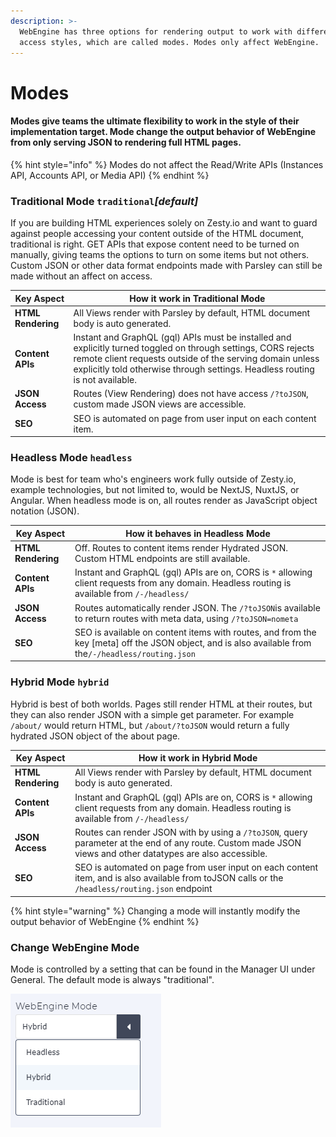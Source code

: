 ```yaml
---
description: >-
  WebEngine has three options for rendering output to work with different data
  access styles, which are called modes. Modes only affect WebEngine.
---
```


# Modes

#### Modes give teams the ultimate flexibility to work in the style of their implementation target. Mode change the output behavior of WebEngine from only serving JSON to rendering full HTML pages.&#x20;

{% hint style="info" %}
Modes do not affect the Read/Write APIs (Instances API, Accounts API, or Media API)
{% endhint %}

### Traditional Mode `traditional`_\[default]_

If you are building HTML experiences solely on Zesty.io and want to guard against people accessing your content outside of the HTML document, traditional is right. GET APIs that expose content need to be turned on manually, giving teams the options to turn on some items but not others. Custom JSON or other data format endpoints made with Parsley can still be made without an affect on access.&#x20;

| Key Aspect         | How it work in **Traditional Mode**                                                                                                                                                                                                                         |
| ------------------ | ----------------------------------------------------------------------------------------------------------------------------------------------------------------------------------------------------------------------------------------------------------- |
| **HTML Rendering** | All Views render with Parsley by default, HTML document body is auto generated.                                                                                                                                                                             |
| **Content APIs**   | Instant and GraphQL (gql) APIs must be installed and explicitly turned toggled on through settings, CORS rejects remote client requests outside of the serving domain unless explicitly told otherwise through settings. Headless routing is not available. |
| **JSON Access**    | Routes (View Rendering) does not have access `/?toJSON`, custom made JSON views are accessible.                                                                                                                                                             |
| **SEO**            | SEO is automated on page from user input on each content item.                                                                                                                                                                                              |

### Headless Mode  `headless`

Mode is best for team who's engineers work fully outside of Zesty.io, example technologies, but not limited to, would be NextJS, NuxtJS, or Angular. When headless mode is on, all routes render as JavaScript object notation (JSON). &#x20;

| Key Aspect         | How it behaves in **Headless Mode**                                                                                                                    |
| ------------------ | ------------------------------------------------------------------------------------------------------------------------------------------------------ |
| **HTML Rendering** | Off. Routes to content items render Hydrated JSON. Custom HTML endpoints are still available.                                                          |
| **Content APIs**   | Instant and GraphQL (gql) APIs are on, CORS is `*` allowing client requests from any domain. Headless routing is available from `/-/headless/`         |
| **JSON Access**    | Routes automatically render JSON. The `/?toJSON`is available to return routes with meta data, using `/?toJSON=nometa`                                  |
| **SEO**            | SEO is available on content items with routes, and from the key \[meta] off the JSON object, and is also available from the`/-/headless/routing.json`  |

### Hybrid Mode `hybrid`

Hybrid is best of both worlds. Pages still render HTML at their routes, but they can also render JSON with a simple get parameter. For example `/about/` would return HTML, but `/about/?toJSON` would return a fully hydrated JSON object of the about page.&#x20;

| Key Aspect         | How it work in **Hybrid Mode**                                                                                                                                |
| ------------------ | ------------------------------------------------------------------------------------------------------------------------------------------------------------- |
| **HTML Rendering** | All Views render with Parsley by default, HTML document body is auto generated.                                                                               |
| **Content APIs**   | Instant and GraphQL (gql) APIs are on, CORS is `*` allowing client requests from any domain. Headless routing is available from `/-/headless/`                |
| **JSON Access**    | Routes can render JSON with by using a `/?toJSON`, query parameter at the end of any route.  Custom made JSON views and other datatypes are also accessible.  |
| **SEO**            | SEO is automated on page from user input on each content item, and is also available from toJSON calls or the `/headless/routing.json` endpoint               |

{% hint style="warning" %}
Changing a mode will instantly modify the output behavior of WebEngine&#x20;
{% endhint %}

### Change WebEngine Mode

Mode is controlled by a setting that can be found in the Manager UI under General. The default mode is always "traditional".&#x20;

![Setting editable under "general" ](<../../../.gitbook/assets/image (48).png>)
